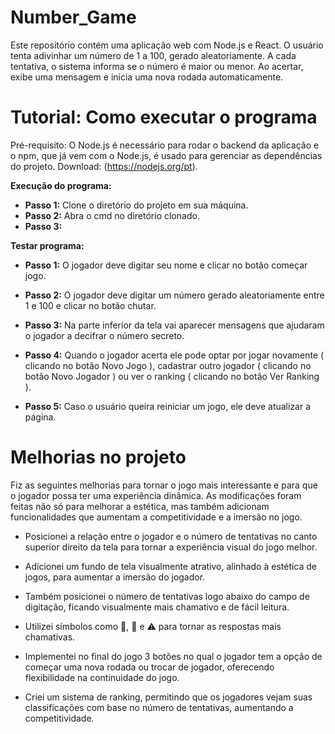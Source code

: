# Number_Game

Este repositório contém uma aplicação web com Node.js e React. O usuário tenta adivinhar um número de 1 a 100, gerado aleatoriamente. A cada tentativa, o sistema informa se o número é maior ou menor. Ao acertar, exibe uma mensagem e inicia uma nova rodada automaticamente.

# Tutorial: Como executar o programa

Pré-requisito: O Node.js é necessário para rodar o backend da aplicação e o npm, que já vem com o Node.js, é usado para gerenciar as dependências do projeto. Download: (https://nodejs.org/pt).

**Execução do programa:**

- **Passo 1:** Clone o diretório do projeto em sua máquina.
- **Passo 2:** Abra o cmd no diretório clonado.
- **Passo 3:** 

  
  

**Testar programa:**

- **Passo 1:** O jogador deve digitar seu nome e clicar no botão começar jogo.
  
- **Passo 2:** O jogador deve digitar um número gerado aleatoriamente entre 1 e 100 e clicar no botão chutar.
  
- **Passo 3:** Na parte inferior da tela vai aparecer mensagens que ajudaram o jogador a decifrar o número secreto.
  
- **Passo 4:** Quando o jogador acerta ele pode optar por jogar novamente ( clicando no botão Novo Jogo ), cadastrar outro jogador ( clicando no botão Novo Jogador ) ou ver o ranking ( clicando no botão Ver Ranking ).
  
- **Passo 5:** Caso o usuário queira reiniciar um jogo, ele deve atualizar a página.



# Melhorias no projeto

Fiz as seguintes melhorias para tornar o jogo mais interessante e para que o jogador possa ter uma experiência dinâmica. As modificações foram feitas não só para melhorar a estética, mas também adicionam funcionalidades que aumentam a competitividade e a imersão no jogo.

- Posicionei a relação entre o jogador e o número de tentativas no canto superior direito da tela para tornar a experiência visual do jogo melhor.

- Adicionei um fundo de tela visualmente atrativo, alinhado à estética de jogos, para aumentar a imersão do jogador.

- Também posicionei o número de tentativas logo abaixo do campo de digitação, ficando visualmente mais chamativo e de fácil leitura.

- Utilizei símbolos como 🔽, 🔼 e ⚠️ para tornar as respostas mais chamativas.

- Implementei no final do jogo 3 botões no qual o jogador tem a opção de começar uma nova rodada ou trocar de jogador, oferecendo flexibilidade na continuidade do jogo.

- Criei um sistema de ranking, permitindo que os jogadores vejam suas classificações com base no número de tentativas, aumentando a competitividade.
